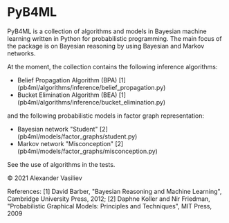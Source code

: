 # PyB4ML
PyB4ML is a collection of algorithms and models in Bayesian machine learning written in Python for probabilistic programming. The main focus of the package is on Bayesian reasoning by using Bayesian and Markov networks. 

At the moment, the collection contains the following inference algorithms:
- Belief Propagation Algorithm (BPA) [1] (pb4ml/algorithms/inference/belief_propagation.py)
- Bucket Elimination Algorithm (BEA) [1] (pb4ml/algorithms/inference/bucket_elimination.py)

and the following probabilistic models in factor graph representation:
- Bayesian network "Student" [2] (pb4ml/models/factor_graphs/student.py)
- Markov network "Misconception" [2] (pb4ml/models/factor_graphs/misconception.py)

See the use of algorithms in the tests.

© 2021 Alexander Vasiliev

References:
[1] David Barber, "Bayesian Reasoning and Machine Learning", Cambridge University Press, 2012;
[2] Daphne Koller and Nir Friedman, "Probabilistic Graphical Models: Principles and Techniques", MIT Press, 2009
